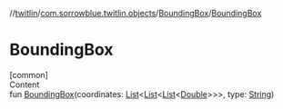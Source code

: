 //[twitlin](../../index.md)/[com.sorrowblue.twitlin.objects](../index.md)/[BoundingBox](index.md)/[BoundingBox](-bounding-box.md)



# BoundingBox  
[common]  
Content  
fun [BoundingBox](-bounding-box.md)(coordinates: [List](https://kotlinlang.org/api/latest/jvm/stdlib/kotlin.collections/-list/index.html)<[List](https://kotlinlang.org/api/latest/jvm/stdlib/kotlin.collections/-list/index.html)<[List](https://kotlinlang.org/api/latest/jvm/stdlib/kotlin.collections/-list/index.html)<[Double](https://kotlinlang.org/api/latest/jvm/stdlib/kotlin/-double/index.html)>>>, type: [String](https://kotlinlang.org/api/latest/jvm/stdlib/kotlin/-string/index.html))  



